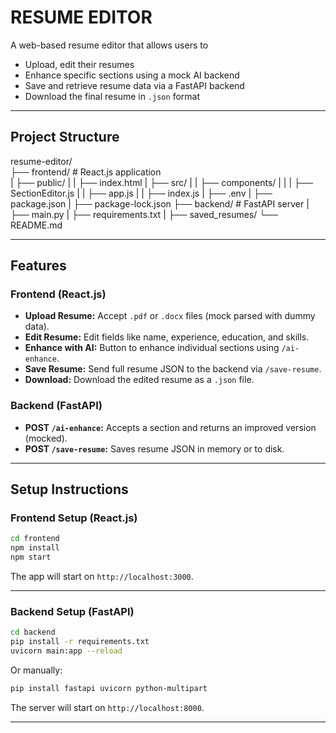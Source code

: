 
# RESUME EDITOR

A web-based resume editor that allows users to 
- Upload, edit their resumes
- Enhance specific sections using a mock AI backend
- Save and retrieve resume data via a FastAPI backend
- Download the final resume in `.json` format

---


## Project Structure

resume-editor/  
├── frontend/   # React.js application  
|    ├── public/
|    |    ├── index.html
|    ├── src/
|    |    ├── components/
|    |    |    ├── SectionEditor.js
|    |    ├── app.js
|    |    ├── index.js
|    ├── .env
|    ├── package.json
|    ├── package-lock.json
├── backend/    # FastAPI server
|    ├── main.py
|    ├── requirements.txt
|    ├── saved_resumes/
└── README.md

---


## Features

### Frontend (React.js)

- **Upload Resume:** Accept `.pdf` or `.docx` files (mock parsed with dummy data).
- **Edit Resume:** Edit fields like name, experience, education, and skills.
- **Enhance with AI:** Button to enhance individual sections using `/ai-enhance`.
- **Save Resume:** Send full resume JSON to the backend via `/save-resume`.
- **Download:** Download the edited resume as a `.json` file.

### Backend (FastAPI)

- **POST `/ai-enhance`:** Accepts a section and returns an improved version (mocked).
- **POST `/save-resume`:** Saves resume JSON in memory or to disk.


---


## Setup Instructions

### Frontend Setup (React.js)
```bash
cd frontend
npm install
npm start
```

The app will start on `http://localhost:3000`.

---

### Backend Setup (FastAPI)
```bash
cd backend
pip install -r requirements.txt
uvicorn main:app --reload
```
Or manually:

```bash
pip install fastapi uvicorn python-multipart
```

The server will start on `http://localhost:8000`.


---

